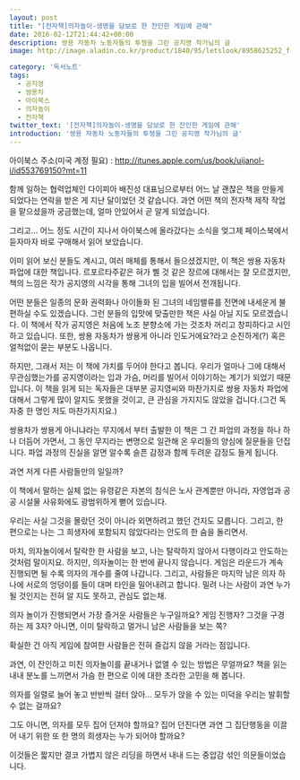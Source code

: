 ```yaml
---
layout: post
title: "[전자책]의자놀이-생명을 담보로 한 잔인한 게임에 관해"
date: 2016-02-12T21:44:42+00:00
description: 쌍용 자동차 노동자들의 투쟁을 그린 공지영 작가님의 글
image: http://image.aladin.co.kr/product/1840/95/letslook/8958625252_f.jpg

category: '독서노트'  
tags: 
  - 공지영
  - 쌍용차
  - 아이북스
  - 의자놀이
  - 전자책
twitter_text: '[전자책]의자놀이-생명을 담보로 한 잔인한 게임에 관해'
introduction: '쌍용 자동차 노동자들의 투쟁을 그린 공지영 작가님의 글'
---
```


아이북스 주소(미국 계정 필요) : <http://itunes.apple.com/us/book/uijanol-i/id553769150?mt=11>

함께 일하는 협력업체인 다이피아 배진성 대표님으로부터 어느 날 괜찮은 책을 만들게 되었다는 연락을 받은 게 지난 달이었던 것 같습니다. 과연 어떤 책의 전자책 제작 작업을 맡으셨을까 궁금했는데, 얼마 안있어서 곧 알게 되었습니다.

그리고&#8230; 어느 정도 시간이 지나서 아이북스에 올라갔다는 소식을 엊그제 페이스북에서 듣자마자 바로 구매해서 읽어 보았습니다.

이미 읽어 보신 분들도 계시고, 여러 매체를 통해서 들으셨겠지만, 이 책은 쌍용 자동차 파업에 대한 책입니다. 르포르타주같은 혀가 삘 것 같은 장르에 대해서는 잘 모르겠지만, 책의 느낌은 작가 공지영의 시각을 통해 그녀의 입을 빌어서 전개됩니다.

어떤 분들은 일종의 문화 권력화나 아이돌화 된 그녀의 네임밸류를 전면에 내세운게 불편하실 수도 있겠습니다. 그런 분들의 입맛에 맞출만한 책은 사실 아닐 지도 모르겠습니다. 이 책에서 작가 공지영은 처음에 노조 분향소에 가는 것조차 꺼리고 창피하다고 시인하고 있습니다. 또한, 쌍용 자동차가 쌍용게 아니라 인도거에요?라고 순진하게(?) 혹은 얼척없이 묻는 부분도 나옵니다.

하지만, 그래서 저는 이 책에 가치를 두어야 한다고 봅니다. 우리가 얼마나 그에 대해서 무관심했는가를 공지영이라는 입과 가슴, 머리를 빌어서 이야기하는 계기가 되었기 때문입니다. 이 책을 읽게 되는 독자들은 대부분 공지영씨와 마찬가지로 쌍용 자동차 파업에 대해서 그렇게 많이 알지도 못했을 것이고, 큰 관심을 가지지도 않았을 겁니다.(그건 독자중 한 명인 저도 마찬가지지요.)

쌍용차가 쌍용게 아니냐라는 무지에서 부터 출발한 이 책은 그 간 파업의 과정을 하나 하나 더듬어 가면서, 그 동안 무지라는 변명으로 일관해 온 우리들의 양심에 질문들을 던집니다. 파업 과정의 진실을 알면 알수록 슬픈 감정과 함께 두려운 감정도 들게 됩니다.

과연 저게 다른 사람들만의 일일까?

이 책에서 말하는 실체 없는 유령같은 자본의 침식은 노사 관계뿐만 아니라, 자영업과 공공 시설물 사유화에도 광범위하게 뻗어 있습니다.

우리는 사실 그것을 몰랐던 것이 아니라 외면하려고 했던 건지도 모릅니다. 그리고, 한 편으로는 나는 그 희생자에 포함되지 않았다라는 안도의 한 숨을 돌리면서.

마치, 의자놀이에서 탈락한 한 사람을 보고, 나는 탈락하지 않아서 다행이라고 안도하는 것처럼 말이지요. 하지만, 의자놀이는 한 번에 끝나지 않습니다. 게임은 라운드가 계속 진행되면 될 수록 의자의 개수를 줄여 나갑니다. 그리고, 사람들은 마지막 남은 의자 하나에 서로의 엉덩이를 들이 대며 타인을 밀어내려고 합니다. 밀려 나는 사람이 과연 누가 될 것인지는 전혀 알 지도 못하고, 관심도 없는채.

의자 놀이가 진행되면서 가장 즐거운 사람들은 누구일까요? 게임 진행자? 그것을 구경하는 제 3자? 아니면, 이미 탈락하고 멀거니 남은 사람들을 보는 쪽?
  
확실한 건 아직 게임에 참여한 사람들은 전혀 즐겁지 않을 거라는 점입니다.

과연, 이 잔인하고 미친 의자놀이를 끝내거나 없앨 수 있는 방법은 무얼까요? 책을 읽는 내내 분노를 느끼면서 가슴 한 편으로 이에 대한 초라한 고민을 해 봅니다. 

의자를 일렬로 늘어 놓고 반반씩 걸터 앉아&#8230; 모두가 앉을 수 있는 미덕을 우리는 발휘할 수 없는 걸까요?
  
그도 아니면, 의자를 모두 집어 던져야 할까요? 집어 던진다면 과연 그 집단행동을 이끌어 내기 위한 또 한 명의 희생자는 누가 되어야 할까요?

이것들은 짧지만 결코 가볍지 않은 리딩을 하면서 내내 드는 중압감 섞인 의문들이었습니다.